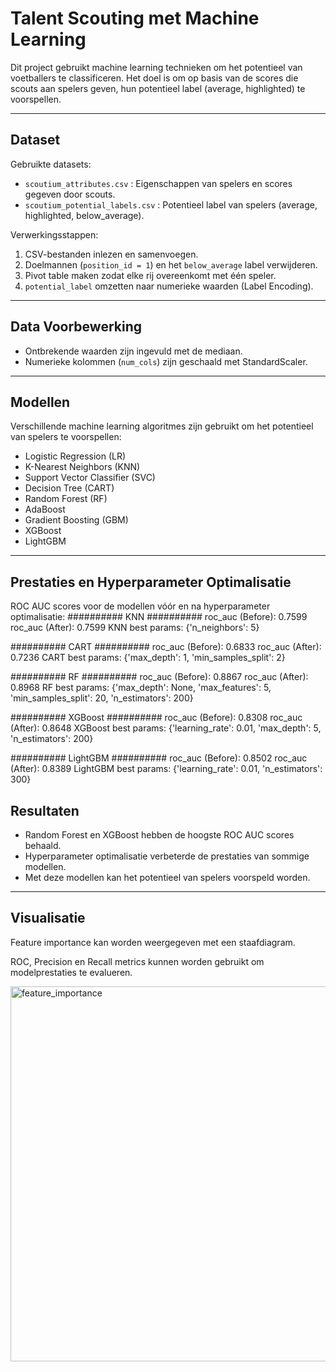 # Talent Scouting met Machine Learning

Dit project gebruikt machine learning technieken om het potentieel van voetballers te classificeren. Het doel is om op basis van de scores die scouts aan spelers geven, hun potentieel label (average, highlighted) te voorspellen.  

---

## Dataset

Gebruikte datasets:

- `scoutium_attributes.csv` : Eigenschappen van spelers en scores gegeven door scouts.
- `scoutium_potential_labels.csv` : Potentieel label van spelers (average, highlighted, below_average).

Verwerkingsstappen:

1. CSV-bestanden inlezen en samenvoegen.
2. Doelmannen (`position_id = 1`) en het `below_average` label verwijderen.
3. Pivot table maken zodat elke rij overeenkomt met één speler.
4. `potential_label` omzetten naar numerieke waarden (Label Encoding).

---

## Data Voorbewerking

- Ontbrekende waarden zijn ingevuld met de mediaan.
- Numerieke kolommen (`num_cols`) zijn geschaald met StandardScaler.

---

## Modellen

Verschillende machine learning algoritmes zijn gebruikt om het potentieel van spelers te voorspellen:

- Logistic Regression (LR)
- K-Nearest Neighbors (KNN)
- Support Vector Classifier (SVC)
- Decision Tree (CART)
- Random Forest (RF)
- AdaBoost
- Gradient Boosting (GBM)
- XGBoost
- LightGBM

---

## Prestaties en Hyperparameter Optimalisatie

ROC AUC scores voor de modellen vóór en na hyperparameter optimalisatie:
########## KNN ##########
roc_auc (Before): 0.7599
roc_auc (After): 0.7599
KNN best params: {'n_neighbors': 5}

########## CART ##########
roc_auc (Before): 0.6833
roc_auc (After): 0.7236
CART best params: {'max_depth': 1, 'min_samples_split': 2}

########## RF ##########
roc_auc (Before): 0.8867
roc_auc (After): 0.8968
RF best params: {'max_depth': None, 'max_features': 5, 'min_samples_split': 20, 'n_estimators': 200}

########## XGBoost ##########
roc_auc (Before): 0.8308
roc_auc (After): 0.8648
XGBoost best params: {'learning_rate': 0.01, 'max_depth': 5, 'n_estimators': 200}

########## LightGBM ##########
roc_auc (Before): 0.8502
roc_auc (After): 0.8389
LightGBM best params: {'learning_rate': 0.01, 'n_estimators': 300}

## Resultaten

- Random Forest en XGBoost hebben de hoogste ROC AUC scores behaald.
- Hyperparameter optimalisatie verbeterde de prestaties van sommige modellen.
- Met deze modellen kan het potentieel van spelers voorspeld worden.

---
## Visualisatie

Feature importance kan worden weergegeven met een staafdiagram.

ROC, Precision en Recall metrics kunnen worden gebruikt om modelprestaties te evalueren.

<img width="1000" height="600" alt="feature_importance" src="https://github.com/user-attachments/assets/00eb5ff5-a214-407d-805a-89d54dfedca6" />

